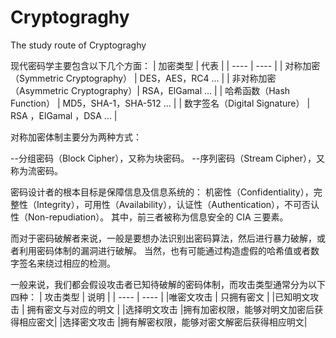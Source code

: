 # Cryptograghy
The study route of Cryptograghy


现代密码学主要包含以下几个方面：
|              加密类型                 |                  代表                |
|                ----                  |                  ----                |
|  对称加密（Symmetric Cryptography）   |       DES，AES，RC4 ...              |
|  非对称加密（Asymmetric Cryptography）|       RSA，ElGamal ...               |
|  哈希函数（Hash Function）            |       MD5，SHA-1，SHA-512 ...        |
|  数字签名（Digital Signature）        |       RSA ，ElGamal ，DSA ...        |


对称加密体制主要分为两种方式：

--分组密码（Block Cipher），又称为块密码。
--序列密码（Stream Cipher），又称为流密码。


密码设计者的根本目标是保障信息及信息系统的：
机密性（Confidentiality），完整性（Integrity），可用性（Availability），认证性（Authentication），不可否认性（Non-repudiation）。
其中，前三者被称为信息安全的 CIA 三要素。

而对于密码破解者来说，一般是要想办法识别出密码算法，然后进行暴力破解，或者利用密码体制的漏洞进行破解。
当然，也有可能通过构造虚假的哈希值或者数字签名来绕过相应的检测。

一般来说，我们都会假设攻击者已知待破解的密码体制，而攻击类型通常分为以下四种：
|  攻击类型   |                  说明                |
|    ----    |                  ----                |
|唯密文攻击	 |              只拥有密文               |
|已知明文攻击	|          拥有密文与对应的明文          |
|选择明文攻击	|拥有加密权限，能够对明文加密后获得相应密文|
|选择密文攻击	|拥有解密权限，能够对密文解密后获得相应明文|
